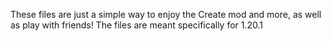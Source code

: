 These files are just a simple way to enjoy the Create mod and more, as well as play with friends! The files are meant specifically for 1.20.1
